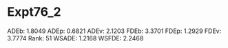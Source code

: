 # Expt76_2

ADEb: 1.8049
ADEp: 0.6821
ADEv: 2.1203
FDEb: 3.3701
FDEp: 1.2929
FDEv: 3.7774
Rank: 51
WSADE: 1.2168
WSFDE: 2.2468